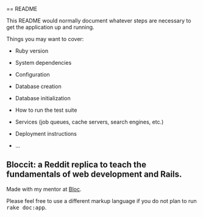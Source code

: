 == README

This README would normally document whatever steps are necessary to get the
application up and running.

Things you may want to cover:

* Ruby version

* System dependencies

* Configuration

* Database creation

* Database initialization

* How to run the test suite

* Services (job queues, cache servers, search engines, etc.)

* Deployment instructions

* ...

## Bloccit: a Reddit replica to teach the fundamentals of web development and Rails.
 
Made with my mentor at [Bloc](http://bloc.io).

Please feel free to use a different markup language if you do not plan to run
<tt>rake doc:app</tt>.
